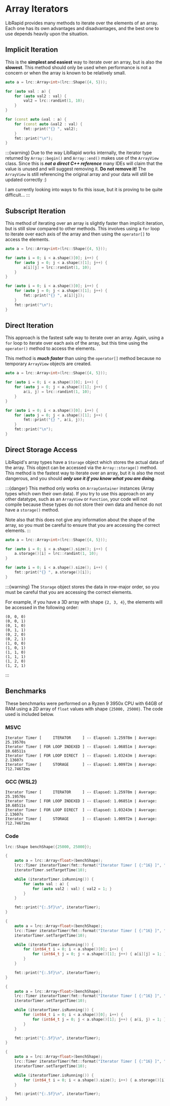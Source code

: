 # Array Iterators

LibRapid provides many methods to iterate over the elements of an array. Each one has its own advantages and
disadvantages, and the best one to use depends heavily upon the situation.

## Implicit Iteration

This is the **simplest and easiest** way to iterate over an array, but is also the **slowest**. This method should only
be used when performance is not a concern or when the array is known to be relatively small.

```cpp
auto a = lrc::Array<int>(lrc::Shape({4, 5}));

for (auto val : a) {
    for (auto val2 : val) {
        val2 = lrc::randint(1, 10);
    }
}

for (const auto &val : a) {
    for (const auto &val2 : val) {
        fmt::print("{} ", val2);
    }
    fmt::print("\n");
}
```

:::{warning}
Due to the way LibRapid works internally, the iterator type returned by `Array::begin()` and `Array::end()` makes use
of the `ArrayView` class. Since this is ***not a direct C++ reference*** many IDEs will claim that the value is unused
and will suggest removing it. **Do not remove it!** The `ArrayView` is still referencing the original array and your
data will still be updated correctly :)

I am currently looking into ways to fix this issue, but it is proving to be quite difficult...
:::

## Subscript Iteration

This method of iterating over an array is slightly faster than implicit iteration, but is still slow compared to other
methods. This involves using a `for` loop to iterate over each axis of the array and then using the `operator[]` to
access the elements.

```cpp
auto a = lrc::Array<int>(lrc::Shape({4, 5}));

for (auto i = 0; i < a.shape()[0]; i++) {
    for (auto j = 0; j < a.shape()[1]; j++) {
        a[i][j] = lrc::randint(1, 10);
    }
}

for (auto i = 0; i < a.shape()[0]; i++) {
    for (auto j = 0; j < a.shape()[1]; j++) {
        fmt::print("{} ", a[i][j]);
    }
    fmt::print("\n");
}
```

## Direct Iteration

This approach is the fastest safe way to iterate over an array. Again, using a `for` loop to iterate over each axis of
the array, but this time using the `operator()` method to access the elements.

This method is ***much faster*** than using the `operator[]` method because no temporary `ArrayView` objects are
created.

```cpp
auto a = lrc::Array<int>(lrc::Shape({4, 5}));

for (auto i = 0; i < a.shape()[0]; i++) {
    for (auto j = 0; j < a.shape()[1]; j++) {
        a(i, j) = lrc::randint(1, 10);
    }
}

for (auto i = 0; i < a.shape()[0]; i++) {
    for (auto j = 0; j < a.shape()[1]; j++) {
        fmt::print("{} ", a(i, j));
    }
    fmt::print("\n");
}
```

## Direct Storage Access

LibRapid's array types have a `Storage` object which stores the actual data of the array. This object can be accessed
via the `Array::storage()` method. This method is the fastest way to iterate over an array, but it is also the most
dangerous, and you should ***only use it if you know what you are doing***.

:::{danger}
This method only works on `ArrayContainer` instances (Array types which own their own data). If you try to use this
approach on any other datatype, such as an `ArrayView` or `Function`, your code will not compile because these types
do not store their own data and hence do not have a `storage()` method.

Note also that this does not give any information about the shape of the array, so you must be careful to ensure that
you are accessing the correct elements.
:::

```cpp
auto a = lrc::Array<int>(lrc::Shape({4, 5}));

for (auto i = 0; i < a.shape().size(); i++) {
	a.storage()[i] = lrc::randint(1, 10);
}

for (auto i = 0; i < a.shape().size(); i++) {
    fmt::print("{} ", a.storage()[i]);
}
```

:::{warning}
The `Storage` object stores the data in row-major order, so you must be careful that you are accessing the correct
elements.

For example, if you have a 3D array with shape `{2, 3, 4}`, the elements will be accessed in the following order:

```
(0, 0, 0)
(0, 0, 1)
(0, 1, 0)
(0, 1, 1)
(0, 2, 0)
(0, 2, 1)
(1, 0, 0)
(1, 0, 1)
(1, 1, 0)
(1, 1, 1)
(1, 2, 0)
(1, 2, 1)
```
:::

## Benchmarks

These benchmarks were performed on a Ryzen 9 3950x CPU with 64GB of RAM using a 2D array of `float` values with shape
`{25000, 25000}`. The code used is included below.

### MSVC

```
Iterator Timer [     ITERATOR     ] -- Elapsed: 1.25978m | Average: 25.19570s
Iterator Timer [ FOR LOOP INDEXED ] -- Elapsed: 1.06851m | Average: 10.68511s
Iterator Timer [ FOR LOOP DIRECT  ] -- Elapsed: 1.03243m | Average: 2.13607s
Iterator Timer [     STORAGE      ] -- Elapsed: 1.00972m | Average: 712.74672ms
```

### GCC (WSL2)

```
Iterator Timer [     ITERATOR     ] -- Elapsed: 1.25978m | Average: 25.19570s
Iterator Timer [ FOR LOOP INDEXED ] -- Elapsed: 1.06851m | Average: 10.68511s
Iterator Timer [ FOR LOOP DIRECT  ] -- Elapsed: 1.03243m | Average: 2.13607s
Iterator Timer [     STORAGE      ] -- Elapsed: 1.00972m | Average: 712.74672ms
```

### Code

```cpp
lrc::Shape benchShape({25000, 25000});

{
    auto a = lrc::Array<float>(benchShape);
    lrc::Timer iteratorTimer(fmt::format("Iterator Timer [ {:^16} ]", "ITERATOR"));
    iteratorTimer.setTargetTime(10);

    while (iteratorTimer.isRunning()) {
        for (auto val : a) {
            for (auto val2 : val) { val2 = 1; }
        }
    }

    fmt::print("{:.5f}\n", iteratorTimer);
}

{
    auto a = lrc::Array<float>(benchShape);
    lrc::Timer iteratorTimer(fmt::format("Iterator Timer [ {:^16} ]", "FOR LOOP INDEXED"));
    iteratorTimer.setTargetTime(10);

    while (iteratorTimer.isRunning()) {
        for (int64_t i = 0; i < a.shape()[0]; i++) {
            for (int64_t j = 0; j < a.shape()[1]; j++) { a[i][j] = 1; }
        }
    }

    fmt::print("{:.5f}\n", iteratorTimer);
}

{
    auto a = lrc::Array<float>(benchShape);
    lrc::Timer iteratorTimer(fmt::format("Iterator Timer [ {:^16} ]", "FOR LOOP DIRECT"));
    iteratorTimer.setTargetTime(10);

    while (iteratorTimer.isRunning()) {
        for (int64_t i = 0; i < a.shape()[0]; i++) {
            for (int64_t j = 0; j < a.shape()[1]; j++) { a(i, j) = 1; }
        }
    }

    fmt::print("{:.5f}\n", iteratorTimer);
}

{
    auto a = lrc::Array<float>(benchShape);
    lrc::Timer iteratorTimer(fmt::format("Iterator Timer [ {:^16} ]", "STORAGE"));
    iteratorTimer.setTargetTime(10);

    while (iteratorTimer.isRunning()) {
        for (int64_t i = 0; i < a.shape().size(); i++) { a.storage()[i] = 1; }
    }

    fmt::print("{:.5f}\n", iteratorTimer);
}
```
